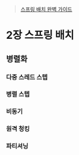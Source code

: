 > [스프링 배치 완벽 가이드](http://www.yes24.com/Product/Goods/99422216)


# 2장 스프링 배치

## 병렬화

### 다중 스레드 스텝

### 병렬 스텝

### 비동기

### 원격 청킹

### 파티셔닝
